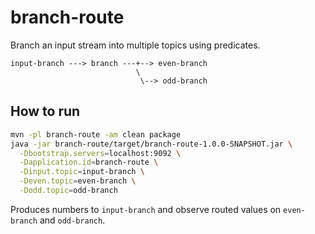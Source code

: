 # branch-route

Branch an input stream into multiple topics using predicates.

```
input-branch ---> branch ---+--> even-branch
                            \
                             \--> odd-branch
```

## How to run

```bash
mvn -pl branch-route -am clean package
java -jar branch-route/target/branch-route-1.0.0-SNAPSHOT.jar \
  -Dbootstrap.servers=localhost:9092 \
  -Dapplication.id=branch-route \
  -Dinput.topic=input-branch \
  -Deven.topic=even-branch \
  -Dodd.topic=odd-branch
```

Produces numbers to `input-branch` and observe routed values on `even-branch` and `odd-branch`.
